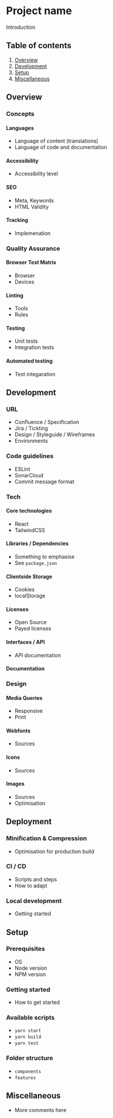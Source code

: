 # Project name

Introduction

## Table of contents

1. [Overview](#overview)
2. [Development](#development)
3. [Setup](#setup)
4. [Miscellaneous](#miscellaneous)

## Overview

### Concepts

#### Languages

-   Language of content (translations)
-   Language of code and documentation

#### Accessibility

-   Accessibility level

#### SEO

-   Meta, Keywords
-   HTML Validity

#### Tracking

-   Implemenation

### Quality Assurance

#### Browser Test Matrix

-   Browser
-   Devices

#### Linting

-   Tools
-   Rules

#### Testing

-   Unit tests
-   Integration tests

#### Automated testing

-   Test integaration

## Development

### URL

-   Confluence / Specification
-   Jira / Tickting
-   Design / Styleguide / Wireframes
-   Environments

### Code guidelines

-   ESLint
-   SonarCloud
-   Commit message format

### Tech

#### Core technologies

-   React
-   TailwindCSS

#### Libraries / Dependencies

-   Something to emphasise
-   See `package.json`

#### Clientside Storage

-   Cookies
-   localStorage

#### Licenses

-   Open Source
-   Payed licenses

#### Interfaces / API

-   API documentation

#### Documentation

### Design

#### Media Queries

-   Responsive
-   Print

#### Webfonts

-   Sources

#### Icons

-   Sources

#### Images

-   Sources
-   Optimisation

## Deployment

### Minification & Compression

-   Optimisation for production build

### CI / CD

-   Scripts and steps
-   How to adapt

### Local development

-   Getting started

## Setup

### Prerequisites

-   OS
-   Node version
-   NPM version

### Getting started

-   How to get started

### Available scripts

-   `yarn start`
-   `yarn build`
-   `yarn test`

### Folder structure

-   `components`
-   `features`

## Miscellaneous

-   More comments here

